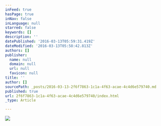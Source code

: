 ```yaml
---
inFeed: true
hasPage: true
inNav: false
inLanguage: null
starred: false
keywords: []
description: ''
datePublished: '2016-03-13T05:59:31.419Z'
dateModified: '2016-03-13T05:58:42.813Z'
authors: []
publisher:
  name: null
  domain: null
  url: null
  favicon: null
title: ''
author: []
sourcePath: _posts/2016-03-13-2f6f7863-1c1a-4f63-acae-4c4d6e579740.md
published: true
url: 2f6f7863-1c1a-4f63-acae-4c4d6e579740/index.html
_type: Article

---
```

![](https://the-grid-user-content.s3-us-west-2.amazonaws.com/afb45906-aefb-4bab-b346-5eb310db2003.jpg)